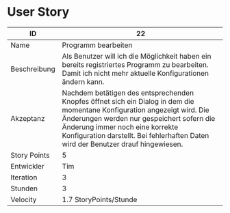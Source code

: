 # User Story

| ID         |22|
|-|-|
|Name        |Programm bearbeiten|
|Beschreibung|Als Benutzer will ich die Möglichkeit haben ein bereits registriertes Programm zu bearbeiten. Damit ich nicht mehr aktuelle Konfigurationen ändern kann.|
|Akzeptanz   |Nachdem betätigen des entsprechenden Knopfes öffnet sich ein Dialog in dem die momentane Konfiguration angezeigt wird. Die Änderungen werden nur gespeichert sofern die Änderung immer noch eine korrekte Konfiguration darstellt. Bei fehlerhaften Daten wird der Benutzer drauf hingewiesen.|
|Story Points|5|
|Entwickler  |Tim|
|Iteration   |3|
|Stunden     |3|
|Velocity    |1.7 StoryPoints/Stunde|

